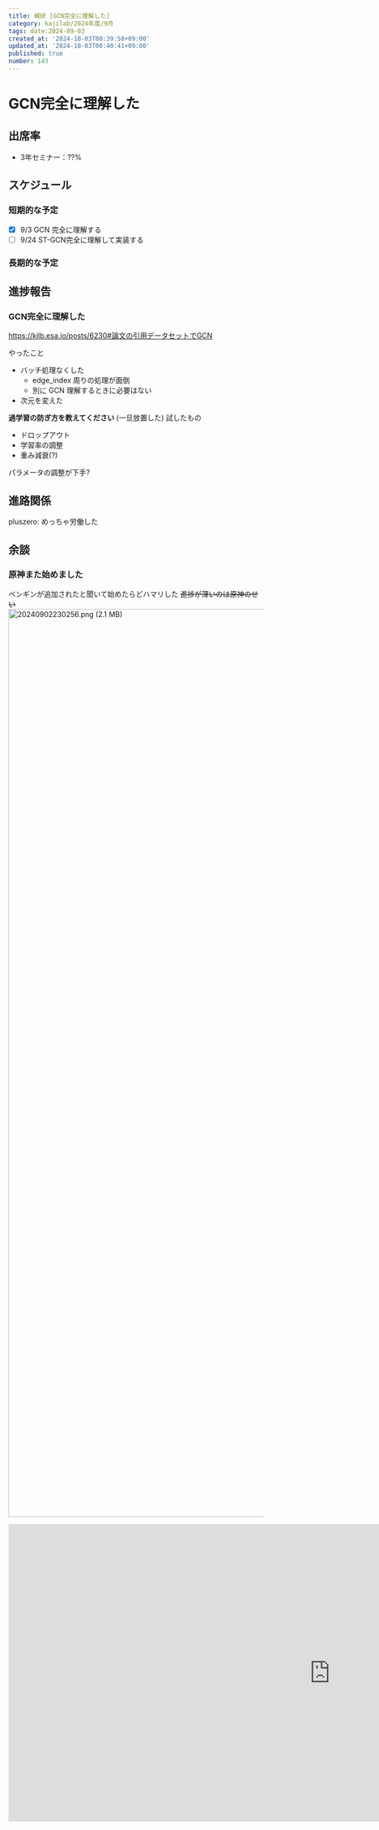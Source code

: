 ```yaml
---
title: 梶研 [GCN完全に理解した]
category: kajilab/2024年度/9月
tags: date:2024-09-03
created_at: '2024-10-03T00:39:58+09:00'
updated_at: '2024-10-03T00:40:41+09:00'
published: true
number: 143
---
```


# GCN完全に理解した

## 出席率
- 3年セミナー：??%

## スケジュール
### 短期的な予定
- [x] 9/3 GCN 完全に理解する
- [ ] 9/24 ST-GCN完全に理解して実装する

### 長期的な予定

## 進捗報告
### GCN完全に理解した
https://kjlb.esa.io/posts/6230#論文の引用データセットでGCN

やったこと
- バッチ処理なくした
    - edge_index 周りの処理が面倒
    - 別に GCN 理解するときに必要はない
- 次元を変えた

**過学習の防ぎ方を教えてください** (一旦放置した)
試したもの
- ドロップアウト
- 学習率の調整
- 重み減衰(?)

パラメータの調整が下手?

## 進路関係
pluszero: めっちゃ労働した

## 余談
### 原神また始めました
ペンギンが追加されたと聞いて始めたらどハマリした
~~進捗が薄いのは原神のせい~~
<img width="1792" alt="20240902230256.png (2.1 MB)" src="/img/143/915accfc-08ce-43cc-bf8e-3485498846e0.webp">

<iframe width="1269" height="587" src="https://www.youtube.com/embed/laB8q96RpLY" title="原神 ペンギン" frameborder="0" allow="accelerometer; autoplay; clipboard-write; encrypted-media; gyroscope; picture-in-picture; web-share" referrerpolicy="strict-origin-when-cross-origin" allowfullscreen></iframe>


